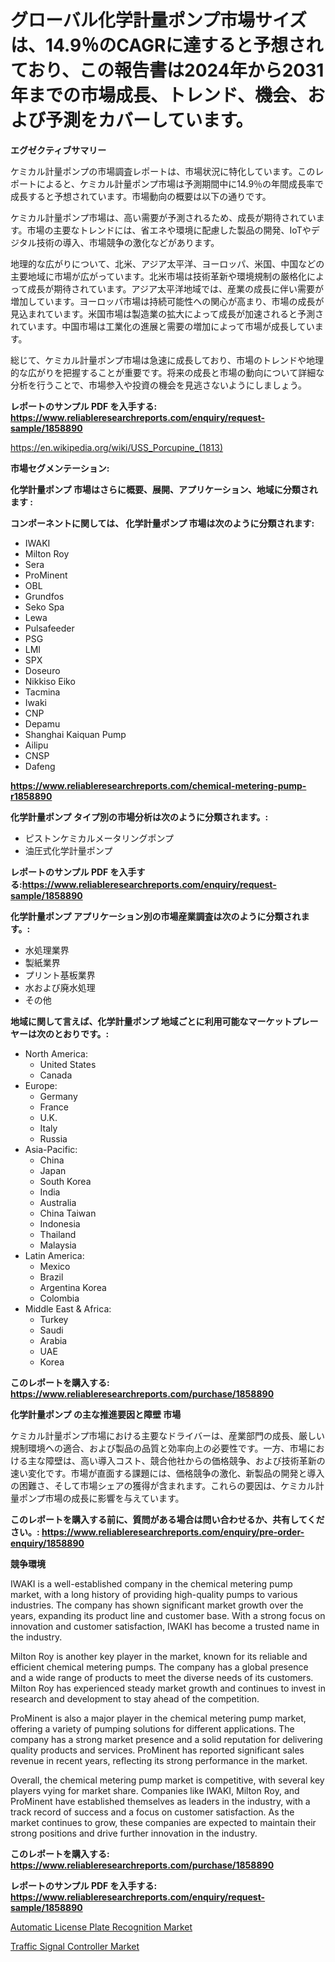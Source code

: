 <p><h1>グローバル化学計量ポンプ市場サイズは、14.9％のCAGRに達すると予想されており、この報告書は2024年から2031年までの市場成長、トレンド、機会、および予測をカバーしています。</h1></p><p><strong>エグゼクティブサマリー</strong></p>
<p><p>ケミカル計量ポンプの市場調査レポートは、市場状況に特化しています。このレポートによると、ケミカル計量ポンプ市場は予測期間中に14.9％の年間成長率で成長すると予想されています。市場動向の概要は以下の通りです。</p><p>ケミカル計量ポンプ市場は、高い需要が予測されるため、成長が期待されています。市場の主要なトレンドには、省エネや環境に配慮した製品の開発、IoTやデジタル技術の導入、市場競争の激化などがあります。</p><p>地理的な広がりについて、北米、アジア太平洋、ヨーロッパ、米国、中国などの主要地域に市場が広がっています。北米市場は技術革新や環境規制の厳格化によって成長が期待されています。アジア太平洋地域では、産業の成長に伴い需要が増加しています。ヨーロッパ市場は持続可能性への関心が高まり、市場の成長が見込まれています。米国市場は製造業の拡大によって成長が加速されると予測されています。中国市場は工業化の進展と需要の増加によって市場が成長しています。</p><p>総じて、ケミカル計量ポンプ市場は急速に成長しており、市場のトレンドや地理的な広がりを把握することが重要です。将来の成長と市場の動向について詳細な分析を行うことで、市場参入や投資の機会を見逃さないようにしましょう。</p></p>
<p><strong>レポートのサンプル PDF を入手する: <a href="https://www.reliableresearchreports.com/enquiry/request-sample/1858890">https://www.reliableresearchreports.com/enquiry/request-sample/1858890</a></strong></p>
<p><a href="https://en.wikipedia.org/wiki/USS_Porcupine_(1813)">https://en.wikipedia.org/wiki/USS_Porcupine_(1813)</a></p>
<p><strong>市場セグメンテーション:</strong></p>
<p><strong> 化学計量ポンプ 市場はさらに概要、展開、アプリケーション、地域に分類されます :</strong></p>
<p><strong>コンポーネントに関しては、 化学計量ポンプ 市場は次のように分類されます:</strong></p>
<p><ul><li>IWAKI</li><li>Milton Roy</li><li>Sera</li><li>ProMinent</li><li>OBL</li><li>Grundfos</li><li>Seko Spa</li><li>Lewa</li><li>Pulsafeeder</li><li>PSG</li><li>LMI</li><li>SPX</li><li>Doseuro</li><li>Nikkiso Eiko</li><li>Tacmina</li><li>Iwaki</li><li>CNP</li><li>Depamu</li><li>Shanghai Kaiquan Pump</li><li>Ailipu</li><li>CNSP</li><li>Dafeng</li></ul></p>
<p><strong><a href="https://www.reliableresearchreports.com/chemical-metering-pump-r1858890">https://www.reliableresearchreports.com/chemical-metering-pump-r1858890</a></strong></p>
<p><strong> 化学計量ポンプ タイプ別の市場分析は次のように分類されます。:</strong></p>
<p><ul><li>ピストンケミカルメータリングポンプ</li><li>油圧式化学計量ポンプ</li></ul></p>
<p><strong>レポートのサンプル PDF を入手する:<a href="https://www.reliableresearchreports.com/enquiry/request-sample/1858890">https://www.reliableresearchreports.com/enquiry/request-sample/1858890</a></strong></p>
<p><strong> 化学計量ポンプ アプリケーション別の市場産業調査は次のように分類されます。:</strong></p>
<p><ul><li>水処理業界</li><li>製紙業界</li><li>プリント基板業界</li><li>水および廃水処理</li><li>その他</li></ul></p>
<p><strong>地域に関して言えば、化学計量ポンプ 地域ごとに利用可能なマーケットプレーヤーは次のとおりです。:</strong></p>
<p><ul>
    <li>
        North America:
        <ul>
            <li>United States</li>
            <li>Canada</li>
        </ul>
    </li>
    <li>
        Europe:
        <ul>
            <li>Germany</li>
            <li>France</li>
            <li>U.K.</li>
            <li>Italy</li>
            <li>Russia</li>
        </ul>
    </li>
    <li>
        Asia-Pacific:
        <ul>
            <li>China</li>
            <li>Japan</li>
            <li>South Korea</li>
            <li>India</li>
            <li>Australia</li>
            <li>China Taiwan</li>
            <li>Indonesia</li>
            <li>Thailand</li>
            <li>Malaysia</li>
        </ul>
    </li>
    <li>
        Latin America:
        <ul>
            <li>Mexico</li>
            <li>Brazil</li>
            <li>Argentina Korea</li>
            <li>Colombia</li>
        </ul>
    </li>
    <li>
        Middle East & Africa:
        <ul>
            <li>Turkey</li>
            <li>Saudi</li>
            <li>Arabia</li>
            <li>UAE</li>
            <li>Korea</li>
        </ul>
    </li>
    </ul></p>
<p><strong>このレポートを購入する: <a href="https://www.reliableresearchreports.com/purchase/1858890">https://www.reliableresearchreports.com/purchase/1858890</a></strong></p>
<p><strong>化学計量ポンプ の主な推進要因と障壁 市場</strong></p>
<p><p>ケミカル計量ポンプ市場における主要なドライバーは、産業部門の成長、厳しい規制環境への適合、および製品の品質と効率向上の必要性です。一方、市場における主な障壁は、高い導入コスト、競合他社からの価格競争、および技術革新の速い変化です。市場が直面する課題には、価格競争の激化、新製品の開発と導入の困難さ、そして市場シェアの獲得が含まれます。これらの要因は、ケミカル計量ポンプ市場の成長に影響を与えています。</p></p>
<p><strong>このレポートを購入する前に、質問がある場合は問い合わせるか、共有してください。: <a href="https://www.reliableresearchreports.com/enquiry/pre-order-enquiry/1858890">https://www.reliableresearchreports.com/enquiry/pre-order-enquiry/1858890</a></strong></p>
<p><strong>競争環境</strong></p>
<p><p>IWAKI is a well-established company in the chemical metering pump market, with a long history of providing high-quality pumps to various industries. The company has shown significant market growth over the years, expanding its product line and customer base. With a strong focus on innovation and customer satisfaction, IWAKI has become a trusted name in the industry.</p><p>Milton Roy is another key player in the market, known for its reliable and efficient chemical metering pumps. The company has a global presence and a wide range of products to meet the diverse needs of its customers. Milton Roy has experienced steady market growth and continues to invest in research and development to stay ahead of the competition.</p><p>ProMinent is also a major player in the chemical metering pump market, offering a variety of pumping solutions for different applications. The company has a strong market presence and a solid reputation for delivering quality products and services. ProMinent has reported significant sales revenue in recent years, reflecting its strong performance in the market.</p><p>Overall, the chemical metering pump market is competitive, with several key players vying for market share. Companies like IWAKI, Milton Roy, and ProMinent have established themselves as leaders in the industry, with a track record of success and a focus on customer satisfaction. As the market continues to grow, these companies are expected to maintain their strong positions and drive further innovation in the industry.</p></p>
<p><strong>このレポートを購入する: <a href="https://www.reliableresearchreports.com/purchase/1858890">https://www.reliableresearchreports.com/purchase/1858890</a></strong></p>
<p><strong>レポートのサンプル PDF を入手する: <a href="https://www.reliableresearchreports.com/enquiry/request-sample/1858890">https://www.reliableresearchreports.com/enquiry/request-sample/1858890</a></strong><strong></strong></p>
<p><p><a href="https://view.publitas.com/reportprime-1/automatic-license-plate-recognition-market-share-market-analysis-growth-trends-forecasts-for-period-from-2024-2031/">Automatic License Plate Recognition Market</a></p><p><a href="https://github.com/KaliWatsica/Market-Research-Report-List-1/blob/main/traffic-signal-controller-market.md">Traffic Signal Controller Market</a></p></p>